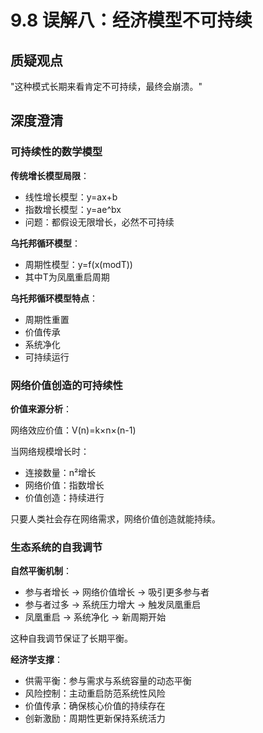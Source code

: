 # 9.8 误解八：经济模型不可持续

## 质疑观点
"这种模式长期来看肯定不可持续，最终会崩溃。"

## 深度澄清

### 可持续性的数学模型

**传统增长模型局限**：

- 线性增长模型：y=ax+b
- 指数增长模型：y=ae^bx
- 问题：都假设无限增长，必然不可持续

**乌托邦循环模型**：

- 周期性模型：y=f(x(modT))
- 其中T为凤凰重启周期

**乌托邦循环模型特点**：

- 周期性重置
- 价值传承
- 系统净化
- 可持续运行

### 网络价值创造的可持续性

**价值来源分析**：

网络效应价值：V(n)=k×n×(n-1)

当网络规模增长时：

- 连接数量：n²增长
- 网络价值：指数增长
- 价值创造：持续进行

只要人类社会存在网络需求，网络价值创造就能持续。

### 生态系统的自我调节

**自然平衡机制**：

- 参与者增长 → 网络价值增长 → 吸引更多参与者
- 参与者过多 → 系统压力增大 → 触发凤凰重启
- 凤凰重启 → 系统净化 → 新周期开始

这种自我调节保证了长期平衡。

**经济学支撑**：

- 供需平衡：参与需求与系统容量的动态平衡
- 风险控制：主动重启防范系统性风险
- 价值传承：确保核心价值的持续存在
- 创新激励：周期性更新保持系统活力
